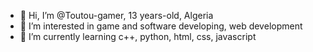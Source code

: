 - 👋 Hi, I’m @Toutou-gamer, 13 years-old, Algeria
- 👀 I’m interested in game and software developing, web development
- 🌱 I’m currently learning c++, python, html, css, javascript

